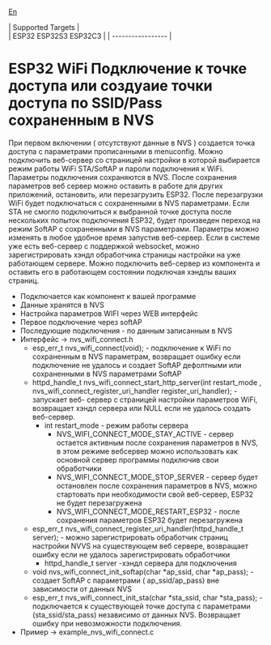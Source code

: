 [En](/README.md)

| Supported Targets |  
| ESP32 ESP32S3 ESP32C3 | 
| ----------------- |

# ESP32 WiFi Подключение к точке доступа или создyаие точки доступа по SSID/Pass сохраненным в NVS
При первом включении ( отсутствуют данные в NVS ) создается точка доступа с параметрами прописанными в menuconfig.
Можно подключить веб-сервер со страницей настройки в которой выбирается режим работы WiFi STA/SoftAP и пароли подключения к WiFi.
Параметры подключения сохраняются в NVS. После сохранения параметров веб сервер можно оставить в работе для других приложений, остановить, или перезагрузить ESP32. После перезагрузки WiFi будет подключаться с сохраненными в NVS параметрами.
Если STA не смогло подключиться к выбранной точке доступа после нескольких попыток подключения ESP32, будет произведен переход на режим SoftAP с сохраненными в NVS параметрами. Параметры можно изменять в любое удобное время запустив веб-сервер. Если в системе уже есть веб-сервер с поддержкой websocket, можно зарегистрировать хэндл обработчика страницы настройки на уже работающем сервере. Можно подключить веб-сервер из компонента и оставить его в работающем состоянии подключая хэндлы ваших страниц.
 - Подключается как компонент к вашей программе
 - Данные хранятся в NVS
 - Настройка параметров WIFI через WEB интерфейс
 - Первое подключение через softAP
 - Последующие подключения - по данным записанным в NVS
 - Интерфейс -> nvs_wifi_connect.h
    - esp_err_t nvs_wifi_connect(void); - подключение к WiFi по сохраненным в NVS параметрам, возвращает ошибку если подключение не удалось и создает SoftAP дефолтными или сохраненными в NVS параметрами SoftAP
    - httpd_handle_t nvs_wifi_connect_start_http_server(int restart_mode , nvs_wifi_connect_register_uri_handler register_uri_handler); - запускает веб- сервер с страницей настройки параметров WiFi, возвращает хэндл сервера или NULL если не удалось создать веб-сервер.
      - int restart_mode - режим работы сервера
        - NVS_WIFI_CONNECT_MODE_STAY_ACTIVE - сервер остается активным после сохранения параметров в NVS, в этом режиме вебсервер можно использовать как основной сервер программы подключив свои обработчики
        - NVS_WIFI_CONNECT_MODE_STOP_SERVER - сервер будет остановлен после сохранения параметров в NVS, можно стартовать при необходимости свой веб-сервер, ESP32 не будет перезагружена
        - NVS_WIFI_CONNECT_MODE_RESTART_ESP32 - после сохранения параметров ESP32 будет перезагружена
    - esp_err_t nvs_wifi_connect_register_uri_handler(httpd_handle_t server); - можно зарегистрировать обработчик страниц настройки NVVS на существующем веб сервере, возвращает ошибку если не удалось зарегистрировать обработчики
      -  httpd_handle_t server -хэндл сервера для подключения
    - void nvs_wifi_connect_init_softap(char *ap_ssid, char *ap_pass); - создает SoftAP c параметрами ( ap_ssid/ap_pass) вне зависимости от данных NVS
    - esp_err_t nvs_wifi_connect_init_sta(char *sta_ssid, char *sta_pass); - подключается к существующей точке доступа с параметрами (sta_ssid/sta_pass) независимо от данных NVS. Возвращает ошибку при невозможности подключения.
 - Пример  -> example_nvs_wifi_connect.c
